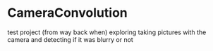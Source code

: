 # CameraConvolution
test project (from way back when) exploring taking pictures with the camera and detecting if it was blurry or not
